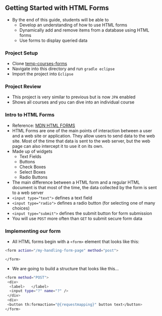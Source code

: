 ## Getting Started with HTML Forms

  - By the end of this guide, students will be able to 
    - Develop an understanding of how to use HTML forms
    - Dynamically add and remove items from a database using HTML forms
    - Use forms to display queried data 
  

### Project Setup
- Clone [temp-courses-forms](https://github.com/WeCanCodeIT/temp-courses-forms)
- Navigate into this directory and run `gradle eclipse` 
- Import the project into `Eclipse`

### Project Review
- This project is very similar to previous but is now `JPA` enabled
- Shows all courses and you can dive into an individual course

### Intro to HTML Forms
- Reference: [MDN HTML FORMS](https://developer.mozilla.org/en-US/docs/Learn/HTML/Forms/Your_first_HTML_form)
- HTML Forms are one of the main points of interaction between a user and a web site or application. They allow users to send data to the web site. Most of the time that data is sent to the web server, but the web page can also intercept it to use it on its own.
- Made up of widgets
  - Text Fields
  - Buttons
  - Check Boxes
  - Select Boxes
  - Radio Buttons
- The main difference between a HTML form and a regular HTML document is that most of the time, the data collected by the form is sent to a web server
- `<input type="text">` defines a text field
- `<input type="radio">` defines a radio button (for selecting one of many choices)
- `<input type="submit">` defines the submit button for form submission
- You will use `POST` more often than `GET` to submit secure form data


### Implementing our form
- All HTML forms begin with a `<form>` element that looks like this: 
```bash
<form action="/my-handling-form-page" method="post">

</form>
```
- We are going to build a structure that looks like this...
```bash
<form method="POST">
 <div>
  <label>   </label>
  <input type="?" name="?" />
 </div>
 <div>
 <button th:formaction="@{requestmapping}" button text</button>
</form>
```



